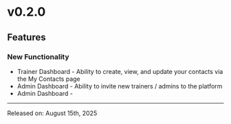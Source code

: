 # v0.2.0

## Features

### New Functionality

- Trainer Dashboard - Ability to create, view, and update your contacts via the My Contacts page
- Admin Dashboard - Ability to invite new trainers / admins to the platform
- Admin Dashboard -

---

Released on: August 15th, 2025
